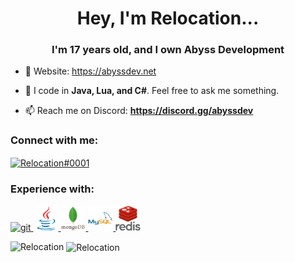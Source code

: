 <h1 align="center">Hey, I'm Relocation...</h1>
<h3 align="center">I'm 17 years old, and I own Abyss Development</h3>

- 🔭 Website: https://abyssdev.net

- 💬 I code in **Java, Lua, and C#**. Feel free to ask me something.

- 📫 Reach me on Discord: **https://discord.gg/abyssdev**

<h3 align="left">Connect with me:</h3>
<p align="left">
<a href="https://discord.abyssdev.net" target="blank"><img align="center" src="https://cdn.jsdelivr.net/npm/simple-icons@3.0.1/icons/discord.svg" alt="Relocation#0001" height="30" width="40" /></a>
</p>

<h3 align="left">Experience with:</h3>
<p align="left"> <a href="https://git-scm.com/" target="_blank"> <img src="https://www.vectorlogo.zone/logos/git-scm/git-scm-icon.svg" alt="git" width="40" height="40"/> </a> <a href="https://www.java.com" target="_blank"> <img src="https://raw.githubusercontent.com/devicons/devicon/master/icons/java/java-original.svg" alt="java" width="40" height="40"/> </a> <a href="https://www.mongodb.com/" target="_blank"> <img src="https://raw.githubusercontent.com/devicons/devicon/master/icons/mongodb/mongodb-original-wordmark.svg" alt="mongodb" width="40" height="40"/> </a> <a href="https://www.mysql.com/" target="_blank"> <img src="https://raw.githubusercontent.com/devicons/devicon/master/icons/mysql/mysql-original-wordmark.svg" alt="mysql" width="40" height="40"/> </a> <a href="https://redis.io" target="_blank"> <img src="https://raw.githubusercontent.com/devicons/devicon/master/icons/redis/redis-original-wordmark.svg" alt="redis" width="40" height="40"/> </a>

<p><img align="left" src="https://github-readme-stats.vercel.app/api/top-langs?username=RelocationDev&show_icons=true&locale=en&layout=compact" alt="Relocation" /></p>

<p> </p>

<p>&nbsp;<img align="center" src="https://github-readme-stats.vercel.app/api?username=RelocationDev&show_icons=true&locale=en&theme=dracula" alt="Relocation" /></p>
